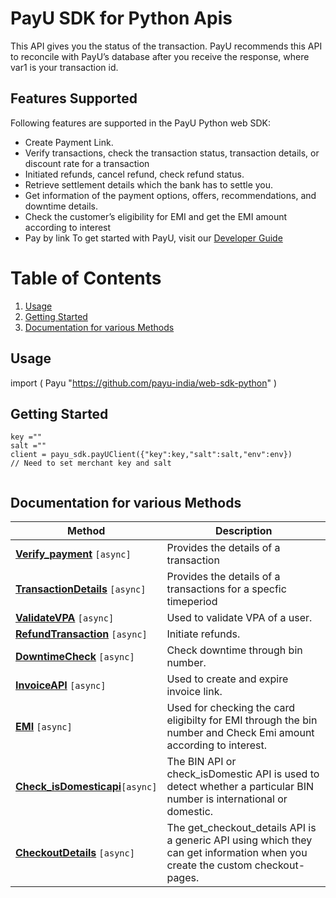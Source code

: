 
# PayU SDK for Python Apis
This API gives you the status of the transaction. PayU recommends this API to reconcile with PayU’s database after you receive the response, where var1 is your transaction id.

## Features Supported
Following features are supported in the PayU Python web SDK:
- Create Payment Link.
- Verify transactions, check the transaction status, transaction details, or discount rate for a transaction
- Initiated refunds, cancel refund, check refund status.
- Retrieve settlement details which the bank has to settle you.
- Get information of the payment options, offers, recommendations, and downtime details.
- Check the customer’s eligibility for EMI and get the EMI amount according to interest
- Pay by link
  To get started with PayU, visit our [Developer Guide](https://devguide.payu.in/low-code-web-sdk/getting-started-low-code-web-sdk/register-for-a-test-merchant-account/)
# Table of Contents
    
1. [Usage](#usage)
2. [Getting Started](#getting-started)
3. [Documentation for various Methods](#documentation-for-various-methods)
## Usage
import (
Payu "https://github.com/payu-india/web-sdk-python"
)

## Getting Started


```shell
key =""
salt =""
client = payu_sdk.payUClient({"key":key,"salt":salt,"env":env})
// Need to set merchant key and salt
  
```




## Documentation for various Methods
Method                                                                                                           |  Description
|------------------------------------------------------------------------------------------------------------------| -------------
| [**Verify_payment**](https://github.com/payu-intrepos/web-sdk-java/blob/main/src/varify_payment.md) ```[async]```          | Provides the details of a transaction
| [**TransactionDetails**](https://github.com/payu-intrepos/web-sdk-java/blob/main/src/Transaction_dtls.md) ```[async]```    | Provides the details of a transactions for a specfic timeperiod
| [**ValidateVPA**](https://github.com/payu-intrepos/web-sdk-java/blob/main/src/ValidateUPI.md) ```[async]```                | Used to validate VPA of a user.
| [**RefundTransaction**](https://github.com/payu-intrepos/web-sdk-java/blob/main/src/RefunsApi.md) ```[async]```            | Initiate refunds.
| [**DowntimeCheck**](https://github.com/payu-intrepos/web-sdk-java/blob/main/src/DowntimeCheck.md) ```[async]```            | Check downtime through bin number.
| [**InvoiceAPI**](https://github.com/payu-intrepos/web-sdk-java/blob/main/src/InvoiceAPIs.md) ```[async]```                 |  Used to create and expire invoice link.
| [**EMI**](https://github.com/payu-intrepos/web-sdk-java/blob/main/src/EMIApi.md) ```[async]```                             |  Used for checking the card eligibilty for EMI through the bin number and Check Emi amount according to interest.
| [**Check_isDomesticapi**](https://github.com/payu-intrepos/web-sdk-java/blob/main/src/check_isDomesticapi.md)```[async]``` | The BIN API or check_isDomestic API is used to detect whether a particular BIN number is international or domestic.
| [**CheckoutDetails**](https://github.com/payu-intrepos/web-sdk-java/blob/main/src/CheckoutDetails.md) ```[async]```        |  The get_checkout_details API is a generic API using which they can get information when you create the custom checkout-pages.
